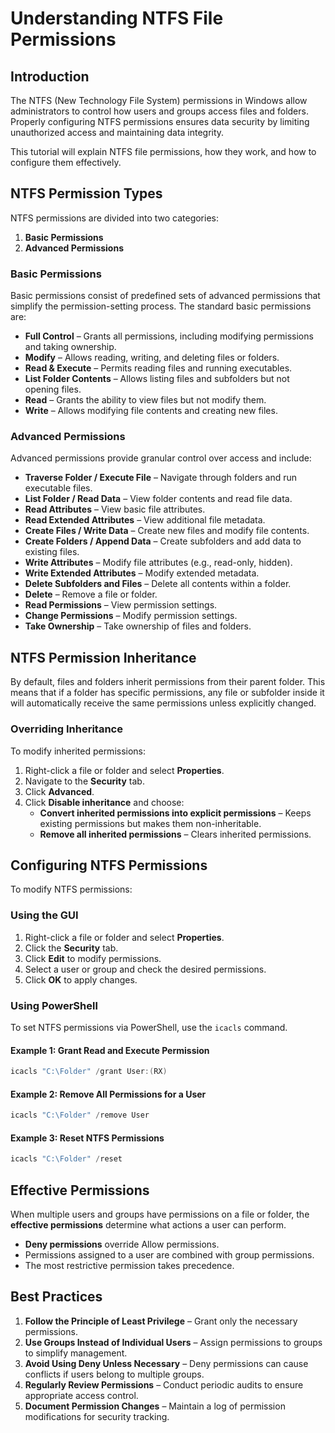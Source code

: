 # Understanding NTFS File Permissions

## Introduction
The NTFS (New Technology File System) permissions in Windows allow administrators to control how users and groups access files and folders. Properly configuring NTFS permissions ensures data security by limiting unauthorized access and maintaining data integrity.

This tutorial will explain NTFS file permissions, how they work, and how to configure them effectively.

## NTFS Permission Types
NTFS permissions are divided into two categories:

1. **Basic Permissions**
2. **Advanced Permissions**

### Basic Permissions
Basic permissions consist of predefined sets of advanced permissions that simplify the permission-setting process. The standard basic permissions are:

- **Full Control** – Grants all permissions, including modifying permissions and taking ownership.
- **Modify** – Allows reading, writing, and deleting files or folders.
- **Read & Execute** – Permits reading files and running executables.
- **List Folder Contents** – Allows listing files and subfolders but not opening files.
- **Read** – Grants the ability to view files but not modify them.
- **Write** – Allows modifying file contents and creating new files.

### Advanced Permissions
Advanced permissions provide granular control over access and include:

- **Traverse Folder / Execute File** – Navigate through folders and run executable files.
- **List Folder / Read Data** – View folder contents and read file data.
- **Read Attributes** – View basic file attributes.
- **Read Extended Attributes** – View additional file metadata.
- **Create Files / Write Data** – Create new files and modify file contents.
- **Create Folders / Append Data** – Create subfolders and add data to existing files.
- **Write Attributes** – Modify file attributes (e.g., read-only, hidden).
- **Write Extended Attributes** – Modify extended metadata.
- **Delete Subfolders and Files** – Delete all contents within a folder.
- **Delete** – Remove a file or folder.
- **Read Permissions** – View permission settings.
- **Change Permissions** – Modify permission settings.
- **Take Ownership** – Take ownership of files and folders.

## NTFS Permission Inheritance
By default, files and folders inherit permissions from their parent folder. This means that if a folder has specific permissions, any file or subfolder inside it will automatically receive the same permissions unless explicitly changed.

### Overriding Inheritance
To modify inherited permissions:
1. Right-click a file or folder and select **Properties**.
2. Navigate to the **Security** tab.
3. Click **Advanced**.
4. Click **Disable inheritance** and choose:
   - **Convert inherited permissions into explicit permissions** – Keeps existing permissions but makes them non-inheritable.
   - **Remove all inherited permissions** – Clears inherited permissions.

## Configuring NTFS Permissions
To modify NTFS permissions:

### Using the GUI
1. Right-click a file or folder and select **Properties**.
2. Click the **Security** tab.
3. Click **Edit** to modify permissions.
4. Select a user or group and check the desired permissions.
5. Click **OK** to apply changes.

### Using PowerShell
To set NTFS permissions via PowerShell, use the `icacls` command.

#### Example 1: Grant Read and Execute Permission
```powershell
icacls "C:\Folder" /grant User:(RX)
```

#### Example 2: Remove All Permissions for a User
```powershell
icacls "C:\Folder" /remove User
```

#### Example 3: Reset NTFS Permissions
```powershell
icacls "C:\Folder" /reset
```

## Effective Permissions
When multiple users and groups have permissions on a file or folder, the **effective permissions** determine what actions a user can perform.

- **Deny permissions** override Allow permissions.
- Permissions assigned to a user are combined with group permissions.
- The most restrictive permission takes precedence.

## Best Practices
1. **Follow the Principle of Least Privilege** – Grant only the necessary permissions.
2. **Use Groups Instead of Individual Users** – Assign permissions to groups to simplify management.
3. **Avoid Using Deny Unless Necessary** – Deny permissions can cause conflicts if users belong to multiple groups.
4. **Regularly Review Permissions** – Conduct periodic audits to ensure appropriate access control.
5. **Document Permission Changes** – Maintain a log of permission modifications for security tracking.


